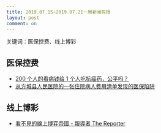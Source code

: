 ```yaml
---
title: 2019.07.15~2019.07.21一周新闻剪报
layout: post
comment: on
---
```


关键词：医保控费、线上博彩

<!--excerpt-->
## 医保控费
* [200 个人的看病钱给 1 个人吃抗癌药，公平吗？](https://mp.weixin.qq.com/s/z7gg1HkX1IkVuD-Pv4mITA)
* [从方城县人民医院的一张住院病人费用清单发现的医保陷阱](https://mp.weixin.qq.com/s/lc5a1zFc-HbeLCzgRh-cRQ)

## 线上博彩
* [看不見的線上博弈帝國 - 報導者 The Reporter](https://www.twreporter.org/topics/online-gambling-industry-asia)
